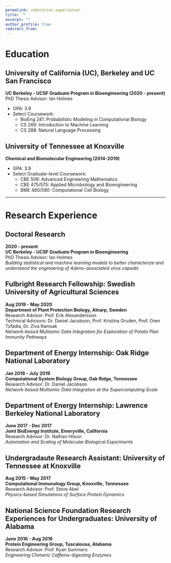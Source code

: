 ```yaml
---
permalink: /education_experience/
title: ""
excerpt: ""
author_profile: true
redirect_from: 
---
```


# Education
## University of California (UC), Berkeley and UC San Francisco
**UC Berkeley - UCSF Graduate Program in Bioengineering (2020 - present)**  
PhD Thesis Advisor: Ian Holmes  
- GPA: 3.9
- Select Coursework:
  - BioEng 241: Probabilistic Modeling in Computational Biology
  - CS 289: Introduction to Machine Learning
  - CS 288: Natural Language Processing
  
## University of Tennessee at Knoxville
**Chemical and Biomolecular Engineering (2014-2019)**  
- GPA: 3.9
- Select Graduate-level Coursework:
  - CBE 506: Advanced Engineering Mathematics
  - CBE 475/575: Applied Microbiology and Bioengineering
  - BME 480/580: Computational Cell Biology
  
<hr style="border:2px dark green">
  
# Research Experience
## Doctoral Research
**2020 - present**  
**UC Berkeley - UCSF Graduate Program in Bioengineering**  
PhD Thesis Advisor: Ian Holmes  
*Building statistical and machine learning models to better characterize and understand the engineering of Adeno-associated virus capsids*  
  
## Fulbright Research Fellowship: Swedish University of Agricultural Sciences
**Aug 2019 - May 2020**  
**Department of Plant Protection Biology, Alnarp, Sweden**  
Research Advisor: Prof. Erik Alexandersson  
Technical Advisors: Dr. Daniel Jacobson, Prof. Kristina Gruden, Prof. Oren Tzfadia, Dr. Ziva Ramsak  
*Network-based Multiomic Data Integration for Exploration of Potato Plan Immunity Pathways*  
  
## Department of Energy Internship: Oak Ridge National Laboratory
**Jan 2018 - July 2019**  
**Computational System Biology Group, Oak Ridge, Tennessee**  
Research Advisor: Dr. Daniel Jacobson  
*Network-based Multiomic Data Integration at the Supercomputing Scale*  
  
## Department of Energy Internship: Lawrence Berkeley National Laboratory
**June 2017 - Dec 2017**  
**Joint BioEnergy Institute, Emeryville, California**  
Research Advisor: Dr. Nathan Hilson  
*Automation and Scaling of Molecular Biological Experiments*  
  
## Undergradaute Research Assistant: University of Tennessee at Knoxville
**Aug 2015 - May 2017**  
**Computational Immunology Group, Knoxville, Tennessee**  
Research Advisor: Prof. Steve Abel  
*Physics-based Simulations of Surface Protein Dynamics*  
  
## National Science Foundation Research Experiences for Undergraduates: University of Alabama
**June 2016 - Aug 2016**  
**Protein Engineering Group, Tuscaloosa, Alabama**  
Research Advisor: Prof. Ryan Summers  
*Engineering Chimeric Caffeine-digesting Enzymes*  
